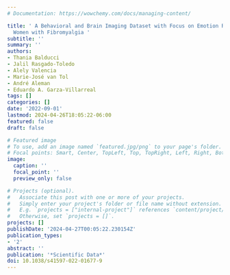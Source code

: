 ```yaml
---
# Documentation: https://wowchemy.com/docs/managing-content/

title: ' A Behavioral and Brain Imaging Dataset with Focus on Emotion Regulation of
  Women with Fibromyalgia '
subtitle: ''
summary: ''
authors:
- Thania Balducci
- Jalil Rasgado-Toledo
- Alely Valencia
- Marie-José van Tol
- André Aleman
- Eduardo A. Garza-Villarreal
tags: []
categories: []
date: '2022-09-01'
lastmod: 2024-04-26T18:05:22-06:00
featured: false
draft: false

# Featured image
# To use, add an image named `featured.jpg/png` to your page's folder.
# Focal points: Smart, Center, TopLeft, Top, TopRight, Left, Right, BottomLeft, Bottom, BottomRight.
image:
  caption: ''
  focal_point: ''
  preview_only: false

# Projects (optional).
#   Associate this post with one or more of your projects.
#   Simply enter your project's folder or file name without extension.
#   E.g. `projects = ["internal-project"]` references `content/project/deep-learning/index.md`.
#   Otherwise, set `projects = []`.
projects: []
publishDate: '2024-04-27T00:05:22.230154Z'
publication_types:
- '2'
abstract: ''
publication: '*Scientific Data*'
doi: 10.1038/s41597-022-01677-9
---
```


